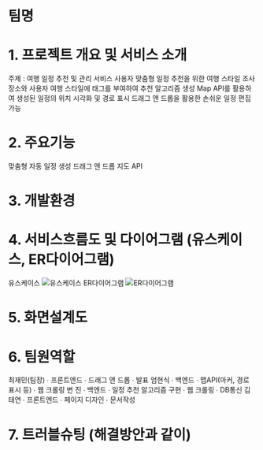# 팀명
# 1. 프로젝트 개요 및 서비스 소개
주제 : 여행 일정 추천 및 관리 서비스
사용자 맞춤형 일정 추천을 위한 여행 스타일 조사
장소와 사용자 여행 스타일에 태그를 부여하여 추천 알고리즘 생성
Map API를 활용하여 생성된 일정의 위치 시각화 및 경로 표시
드래그 앤 드롭을 활용한 손쉬운 일정 편집 가능
# 2. 주요기능
  맞춤형 자동 일정 생성
  드래그 앤 드롭
  지도 API
# 3. 개발환경
# 4. 서비스흐름도 및 다이어그램 (유스케이스, ER다이어그램)
유스케이스
![유스케이스](https://github.com/2024-SMHRD-KDT-BigData-20/TriPlan/assets/162647935/05333b0f-010f-4861-9f70-251cb16a56d3)
ER다이어그램
![ER다이어그램](https://github.com/2024-SMHRD-KDT-BigData-20/TriPlan/assets/162647935/9e572ab3-376f-4175-b54f-e5637bff7ad8)
# 5. 화면설계도
# 6. 팀원역할
  최재민(팀장)
  ∙ 프론트엔드
  ∙ 드래그 앤 드롭
  ∙ 발표
  엄현식
  ∙ 백엔드
  ∙ 맵API(마커, 경로 표시 등)
  ∙ 웹 크롤링
  변 진
  ∙ 백엔드
  ∙ 일정 추천 알고리즘 구현
  ∙ 웹 크롤링
  ∙ DB통신
  김태연
  ∙ 프론트엔드
  ∙ 페이지 디자인
  ∙ 문서작성
# 7. 트러블슈팅 (해결방안과 같이)
